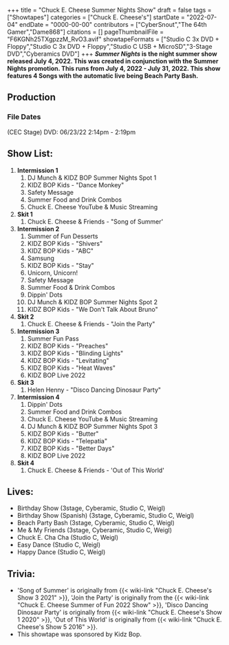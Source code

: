 +++
title = "Chuck E. Cheese Summer Nights Show"
draft = false
tags = ["Showtapes"]
categories = ["Chuck E. Cheese's"]
startDate = "2022-07-04"
endDate = "0000-00-00"
contributors = ["CyberSnout","The 64th Gamer","Dame868"]
citations = []
pageThumbnailFile = "F6KGNh25TXgpzzM_RvO3.avif"
showtapeFormats = ["Studio C 3x DVD + Floppy","Studio C 3x DVD + Floppy","Studio C USB + MicroSD","3-Stage DVD","Cyberamics DVD"]
+++
***Summer Nights* is the night summer show released July 4, 2022.
This was created in conjunction with the Summer Nights promotion. This runs from July 4, 2022 - July 31, 2022. This show features 4 Songs with the automatic live being Beach Party Bash.**

## Production

### File Dates

(CEC Stage) DVD: 06/23/22 2:14pm - 2:19pm

## Show List:

1.  **Intermission 1**
    1.  DJ Munch & KIDZ BOP Summer Nights Spot 1
    2.  KIDZ BOP Kids - "Dance Monkey"
    3.  Safety Message
    4.  Summer Food and Drink Combos
    5.  Chuck E. Cheese YouTube & Music Streaming
2.  **Skit 1**
    1.  Chuck E. Cheese & Friends - "Song of Summer'
3.  **Intermission 2**
    1.  Summer of Fun Desserts
    2.  KIDZ BOP Kids - "Shivers"
    3.  KIDZ BOP Kids - "ABC"
    4.  Samsung
    5.  KIDZ BOP Kids - "Stay"
    6.  Unicorn, Unicorn!
    7.  Safety Message
    8.  Summer Food & Drink Combos
    9.  Dippin' Dots
    10. DJ Munch & KIDZ BOP Summer Nights Spot 2
    11. KIDZ BOP Kids - "We Don't Talk About Bruno"
4.  **Skit 2**
    1.  Chuck E. Cheese & Friends - "Join the Party"
5.  **Intermission 3**
    1.  Summer Fun Pass
    2.  KIDZ BOP Kids - "Preaches"
    3.  KIDZ BOP Kids - "Blinding Lights"
    4.  KIDZ BOP Kids - "Levitating"
    5.  KIDZ BOP Kids - "Heat Waves"
    6.  KIDZ BOP Live 2022
6.  **Skit 3**
    1.  Helen Henny - "Disco Dancing Dinosaur Party"
7.  **Intermission 4**
    1.  Dippin' Dots
    2.  Summer Food and Drink Combos
    3.  Chuck E. Cheese YouTube & Music Streaming
    4.  DJ Munch & KIDZ BOP Summer Nights Spot 3
    5.  KIDZ BOP Kids - "Butter"
    6.  KIDZ BOP Kids - "Telepatia"
    7.  KIDZ BOP Kids - "Better Days"
    8.  KIDZ BOP Live 2022
8.  **Skit 4**
    1.  Chuck E. Cheese & Friends - 'Out of This World'

## Lives:

- Birthday Show (3stage, Cyberamic, Studio C, Weigl)
- Birthday Show (Spanish) (3stage, Cyberamic, Studio C, Weigl)
- Beach Party Bash (3stage, Cyberamic, Studio C, Weigl)
- Me & My Friends (3stage, Cyberamic, Studio C, Weigl)
- Chuck E. Cha Cha (Studio C, Weigl)
- Easy Dance (Studio C, Weigl)
- Happy Dance (Studio C, Weigl)

## Trivia:

- 'Song of Summer' is originally from {{< wiki-link "Chuck E. Cheese's Show 3 2021" >}}, 'Join the Party' is originally from the {{< wiki-link "Chuck E. Cheese Summer of Fun 2022 Show" >}}, 'Disco Dancing Dinosaur Party' is originally from {{< wiki-link "Chuck E. Cheese's Show 1 2020" >}}, 'Out of This World' is originally from {{< wiki-link "Chuck E. Cheese's Show 5 2016" >}}.
- This showtape was sponsored by Kidz Bop.

